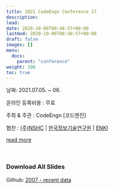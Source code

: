 ```yaml
---
title: 2021 CodeEngn Conference 17
description: 
lead: 
date: 2020-10-06T08:48:57+00:00
lastmod: 2020-10-06T08:48:57+00:00
draft: false
images: []
menu:
  docs:
    parent: "conference"
weight: 100
toc: true
---
```


날짜: 2021.07.05. ~ 06.

온라인 등록비용 : 무료

주최 & 주관 : CodeEngn [코드엔진] &nbsp;

협찬 : <a href='https://www.nshc.net' target='_blank'>(주)NSHC</a> | <a href='https://kitri.re.kr' target='_blank'>한국정보기술연구원</a> | <a href='https://enki.co.kr' target='_blank'>ENKI</a></h2>



<a class="btn btn-primary btn-lg px-4 mb-2" href="/conference/17/" role="button">read more</a>
        
   

<br />

### Download All Slides

Github: <a href='https://github.com/codeengn/codeengn-conference' target='_blank'>2007 - recent data</a>

<br />

